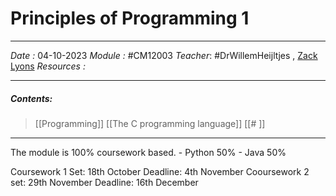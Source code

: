 # Principles of Programming 1
---
*Date :*  04-10-2023 
*Module :* #CM12003
*Teacher*: #DrWillemHeijltjes , [Zack Lyons](https://moodle.bath.ac.uk/user/profile.php?id=25337)
*Resources :*

---
##### Contents: 
> [[Programming]]
> [[The C programming language]]
> [[# ]]
> 
--- 

The module is 100% coursework based. 
	- Python 50%
	- Java 50% 

Coursework 1 Set: 18th October Deadline: 4th November
Cooursework 2 set: 29th November Deadline: 16th December 